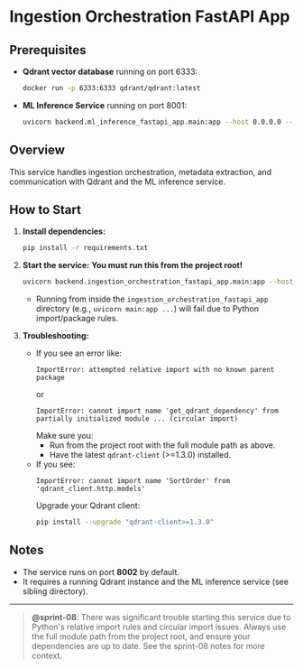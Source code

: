# Ingestion Orchestration FastAPI App

## Prerequisites
- **Qdrant vector database** running on port 6333:
  ```bash
  docker run -p 6333:6333 qdrant/qdrant:latest
  ```
- **ML Inference Service** running on port 8001:
  ```bash
  uvicorn backend.ml_inference_fastapi_app.main:app --host 0.0.0.0 --port 8001
  ```

## Overview
This service handles ingestion orchestration, metadata extraction, and communication with Qdrant and the ML inference service.

## How to Start

1. **Install dependencies:**
   ```bash
   pip install -r requirements.txt
   ```

2. **Start the service:**
   **You must run this from the project root!**
   ```bash
   uvicorn backend.ingestion_orchestration_fastapi_app.main:app --host 0.0.0.0 --port 8002
   ```
   - Running from inside the `ingestion_orchestration_fastapi_app` directory (e.g., `uvicorn main:app ...`) will fail due to Python import/package rules.

3. **Troubleshooting:**
   - If you see an error like:
     ```
     ImportError: attempted relative import with no known parent package
     ```
     or
     ```
     ImportError: cannot import name 'get_qdrant_dependency' from partially initialized module ... (circular import)
     ```
     Make sure you:
     - Run from the project root with the full module path as above.
     - Have the latest `qdrant-client` (>=1.3.0) installed.
   - If you see:
     ```
     ImportError: cannot import name 'SortOrder' from 'qdrant_client.http.models'
     ```
     Upgrade your Qdrant client:
     ```bash
     pip install --upgrade "qdrant-client>=1.3.0"
     ```

## Notes
- The service runs on port **8002** by default.
- It requires a running Qdrant instance and the ML inference service (see sibling directory).

---

> **@sprint-08**: There was significant trouble starting this service due to Python's relative import rules and circular import issues. Always use the full module path from the project root, and ensure your dependencies are up to date. See the sprint-08 notes for more context. 